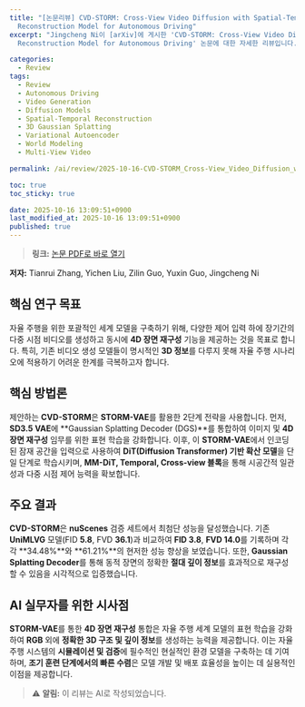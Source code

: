 ```yaml
---
title: "[논문리뷰] CVD-STORM: Cross-View Video Diffusion with Spatial-Temporal
  Reconstruction Model for Autonomous Driving"
excerpt: "Jingcheng Ni이 [arXiv]에 게시한 'CVD-STORM: Cross-View Video Diffusion with Spatial-Temporal
  Reconstruction Model for Autonomous Driving' 논문에 대한 자세한 리뷰입니다."

categories:
  - Review
tags:
  - Review
  - Autonomous Driving
  - Video Generation
  - Diffusion Models
  - Spatial-Temporal Reconstruction
  - 3D Gaussian Splatting
  - Variational Autoencoder
  - World Modeling
  - Multi-View Video

permalink: /ai/review/2025-10-16-CVD-STORM_Cross-View_Video_Diffusion_with_Spatial-Temporal_Reconstruction_Model_for_Autonomous_Driving/

toc: true
toc_sticky: true

date: 2025-10-16 13:09:51+0900
last_modified_at: 2025-10-16 13:09:51+0900
published: true
---
```

> **링크:** [논문 PDF로 바로 열기](https://arxiv.org/abs/2510.07944)

**저자:** Tianrui Zhang, Yichen Liu, Zilin Guo, Yuxin Guo, Jingcheng Ni



## 핵심 연구 목표
자율 주행을 위한 포괄적인 세계 모델을 구축하기 위해, 다양한 제어 입력 하에 장기간의 다중 시점 비디오를 생성하고 동시에 **4D 장면 재구성** 기능을 제공하는 것을 목표로 합니다. 특히, 기존 비디오 생성 모델들이 명시적인 **3D 정보**를 다루지 못해 자율 주행 시나리오에 적용하기 어려운 한계를 극복하고자 합니다.

## 핵심 방법론
제안하는 **CVD-STORM**은 **STORM-VAE**를 활용한 2단계 전략을 사용합니다. 먼저, **SD3.5 VAE**에 **Gaussian Splatting Decoder (DGS)**를 통합하여 이미지 및 **4D 장면 재구성** 임무를 위한 표현 학습을 강화합니다. 이후, 이 **STORM-VAE**에서 인코딩된 잠재 공간을 입력으로 사용하여 **DiT(Diffusion Transformer) 기반 확산 모델**을 단일 단계로 학습시키며, **MM-DiT, Temporal, Cross-view 블록**을 통해 시공간적 일관성과 다중 시점 제어 능력을 확보합니다.

## 주요 결과
**CVD-STORM**은 **nuScenes** 검증 세트에서 최첨단 성능을 달성했습니다. 기존 **UniMLVG** 모델(FID **5.8**, FVD **36.1**)과 비교하여 **FID 3.8**, **FVD 14.0**를 기록하며 각각 **34.48%**와 **61.21%**의 현저한 성능 향상을 보였습니다. 또한, **Gaussian Splatting Decoder**를 통해 동적 장면의 정확한 **절대 깊이 정보**를 효과적으로 재구성할 수 있음을 시각적으로 입증했습니다.

## AI 실무자를 위한 시사점
**STORM-VAE**를 통한 **4D 장면 재구성** 통합은 자율 주행 세계 모델의 표현 학습을 강화하여 **RGB** 외에 **정확한 3D 구조 및 깊이 정보**를 생성하는 능력을 제공합니다. 이는 자율 주행 시스템의 **시뮬레이션 및 검증**에 필수적인 현실적인 환경 모델을 구축하는 데 기여하며, **조기 훈련 단계에서의 빠른 수렴**은 모델 개발 및 배포 효율성을 높이는 데 실용적인 이점을 제공합니다.

> ⚠️ **알림:** 이 리뷰는 AI로 작성되었습니다.